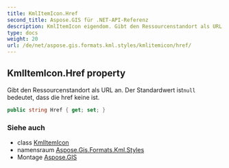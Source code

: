 ```yaml
---
title: KmlItemIcon.Href
second_title: Aspose.GIS für .NET-API-Referenz
description: KmlItemIcon eigendom. Gibt den Ressourcenstandort als URL an. Der Standardwert istnull bedeutet dass die href keine ist.
type: docs
weight: 20
url: /de/net/aspose.gis.formats.kml.styles/kmlitemicon/href/
---
```

## KmlItemIcon.Href property

Gibt den Ressourcenstandort als URL an. Der Standardwert ist`null` bedeutet, dass die href keine ist.

```csharp
public string Href { get; set; }
```

### Siehe auch

* class [KmlItemIcon](../)
* namensraum [Aspose.Gis.Formats.Kml.Styles](../../kmlitemicon/)
* Montage [Aspose.GIS](../../../)


